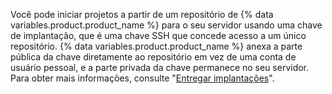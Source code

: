 Você pode iniciar projetos a partir de um repositório de {% data variables.product.product_name %} para o seu servidor usando uma chave de implantação, que é uma chave SSH que concede acesso a um único repositório. {% data variables.product.product_name %} anexa a parte pública da chave diretamente ao repositório em vez de uma conta de usuário pessoal, e a parte privada da chave permanece no seu servidor. Para obter mais informações, consulte "[Entregar implantações](/rest/guides/delivering-deployments)".
